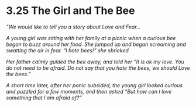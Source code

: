 # 3.25 The Girl and The Bee
_"We would like to tell you a story about Love and Fear..._

_A young girl was sitting with her family at a picnic when a curious bee began to buzz around her food. She jumped up and began screaming and swatting the air in fear. “I hate bees!” she shrieked._  

_Her father calmly guided the bee away, and told her “It is ok my love. You do not need to be afraid. Do not say that you hate the bees, we should Love the bees.”_  

_A short time later, after her panic subsided, the young girl looked curious and puzzled for a few moments, and then asked “But how can I love something that I am afraid of?”_ 



